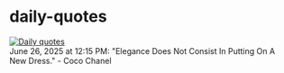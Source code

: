 # daily-quotes
[![Daily quotes](https://github.com/ceepu8/daily-quotes/actions/workflows/daily-quote.yml/badge.svg)](https://github.com/ceepu8/daily-quotes/actions/workflows/daily-quote.yml)<br/>
June 26, 2025 at 12:15 PM: "Elegance Does Not Consist In Putting On A New Dress." - Coco Chanel
